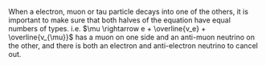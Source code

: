When a electron, muon or tau particle decays into one of the others, it is important to make sure that both halves of the equation have equal numbers of types.
i.e.
$\mu \rightarrow e + \overline{v_e} + \overline{v_{\mu}}$
has a muon on one side and an anti-muon neutrino on the other, and there is both an electron and anti-electron neutrino to cancel out.